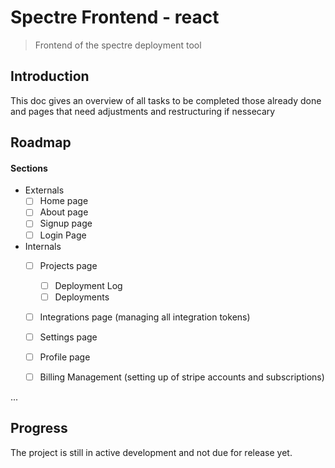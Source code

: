 # Spectre Frontend - react
> Frontend of the spectre deployment tool

## Introduction
This doc gives an overview of all tasks to be completed those already done and pages that need adjustments and restructuring if nessecary

## Roadmap
#### Sections

- Externals
	- [ ] Home page
	- [ ] About page
	- [ ] Signup page
	- [ ] Login Page
- Internals
	- [ ] Projects page
		- [ ] Deployment Log
		- [ ] Deployments
	- [ ] Integrations page (managing all integration tokens)
	- [ ] Settings page
	- [ ] Profile page
	- [ ] Billing Management (setting up of stripe accounts and subscriptions)


...
## Progress
The project is still in active development and not due for release yet.

